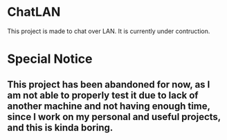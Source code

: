 # ChatLAN

This project is made to chat over LAN. It is currently under contruction.

# Special Notice

## This project has been abandoned for now, as I am not able to properly test it due to lack of another machine and not having enough time, since I work on my personal and useful projects, and this is kinda boring.